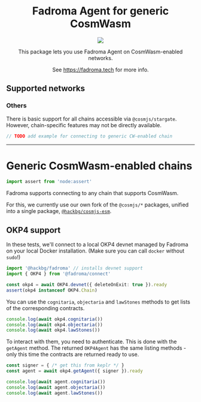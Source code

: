 <div align="center">

# Fadroma Agent for generic CosmWasm

[![](https://img.shields.io/npm/v/@fadroma/scrt?color=%2365b34c&label=%40fadroma%2Fscrt&style=for-the-badge)](https://www.npmjs.com/package/@fadroma/scrt)

This package lets you use Fadroma Agent on CosmWasm-enabled networks.

See https://fadroma.tech for more info.

</div>

## Supported networks

### Others

There is basic support for all chains accessible via `@cosmjs/stargate`.
However, chain-specific features may not be directly available.

```typescript
// TODO add example for connecting to generic CW-enabled chain
```

---

# Generic CosmWasm-enabled chains

```typescript
import assert from 'node:assert'
```

Fadroma supports connecting to any chain that supports CosmWasm.

For this, we currently use our own fork of the `@cosmjs/*` packages,
unified into a single package, [`@hackbg/cosmjs-esm`](https://www.npmjs.com/package/@hackbg/cosmjs-esm).

## OKP4 support

In these tests, we'll connect to a local OKP4 devnet
managed by Fadroma on your local Docker installation.
(Make sure you can call `docker` without `sudo`!)

```typescript
import '@hackbg/fadroma' // installs devnet support
import { OKP4 } from '@fadroma/connect'

const okp4 = await OKP4.devnet({ deleteOnExit: true }).ready
assert(okp4 instanceof OKP4.Chain)
```

You can use the `cognitaria`, `objectaria` and `lawStones` methods
to get lists of the corresponding contracts.

```typescript
console.log(await okp4.cognitaria())
console.log(await okp4.objectaria())
console.log(await okp4.lawStones())
```

To interact with them, you need to authenticate. This is done with
the `getAgent` method. The returned `OKP4Agent` has the same listing
methods - only this time the contracts are returned ready to use.

```typescript
const signer = { /* get this from keplr */ }
const agent = await okp4.getAgent({ signer }).ready

console.log(await agent.cognitaria())
console.log(await agent.objectaria())
console.log(await agent.lawStones())
```
